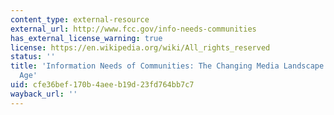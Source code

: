 ```yaml
---
content_type: external-resource
external_url: http://www.fcc.gov/info-needs-communities
has_external_license_warning: true
license: https://en.wikipedia.org/wiki/All_rights_reserved
status: ''
title: 'Information Needs of Communities: The Changing Media Landscape In a Broadband
  Age'
uid: cfe36bef-170b-4aee-b19d-23fd764bb7c7
wayback_url: ''
---
```

